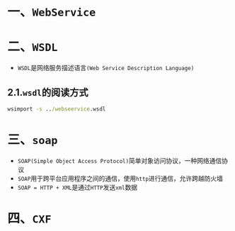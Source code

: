 # 一、`WebService`







# 二、`WSDL`

- `WSDL`是网络服务描述语言`(Web Service Description Language)`



## 2.1.`wsdl`的阅读方式





```cmd
wsimport -s ../webseervice.wsdl
```







# 三、`soap`

- `SOAP(Simple Object Access Protocol)`简单对象访问协议，一种网络通信协议
- `SOAP`用于跨平台应用程序之间的通信，使用`http`进行通信，允许跨越防火墙
- `SOAP = HTTP + XML`是通过`HTTP`发送`xml`数据





# 四、`CXF`



